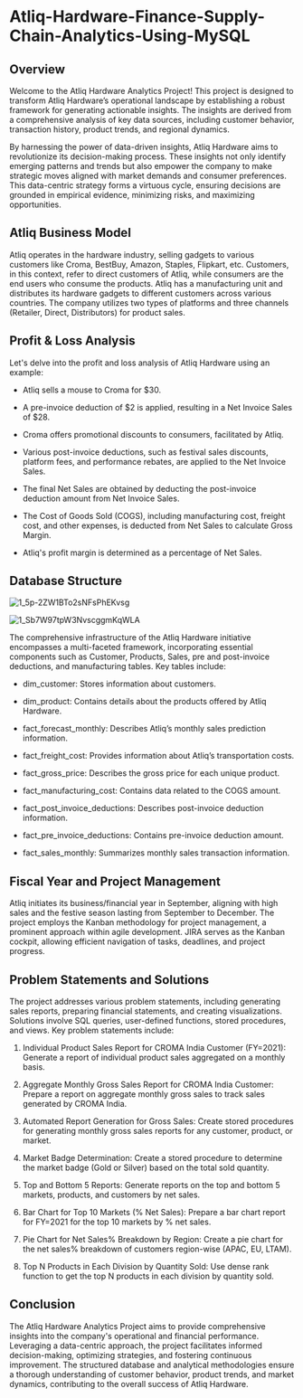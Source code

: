 # Atliq-Hardware-Finance-Supply-Chain-Analytics-Using-MySQL

## Overview


Welcome to the Atliq Hardware Analytics Project! This project is designed to transform Atliq Hardware’s operational landscape by establishing a robust framework for generating actionable insights. The insights are derived from a comprehensive analysis of key data sources, including customer behavior, transaction history, product trends, and regional dynamics.

By harnessing the power of data-driven insights, Atliq Hardware aims to revolutionize its decision-making process. These insights not only identify emerging patterns and trends but also empower the company to make strategic moves aligned with market demands and consumer preferences. This data-centric strategy forms a virtuous cycle, ensuring decisions are grounded in empirical evidence, minimizing risks, and maximizing opportunities.

## Atliq Business Model


Atliq operates in the hardware industry, selling gadgets to various customers like Croma, BestBuy, Amazon, Staples, Flipkart, etc. Customers, in this context, refer to direct customers of Atliq, while consumers are the end users who consume the products. Atliq has a manufacturing unit and distributes its hardware gadgets to different customers across various countries. The company utilizes two types of platforms and three channels (Retailer, Direct, Distributors) for product sales.

## Profit & Loss Analysis


Let's delve into the profit and loss analysis of Atliq Hardware using an example:

 * Atliq sells a mouse to Croma for $30.

 * A pre-invoice deduction of $2 is applied, resulting in a Net Invoice Sales of $28.

 * Croma offers promotional discounts to consumers, facilitated by Atliq.

 * Various post-invoice deductions, such as festival sales discounts, platform fees, and performance rebates, are applied to the Net Invoice Sales.

 * The final Net Sales are obtained by deducting the post-invoice deduction amount from Net Invoice Sales.

 * The Cost of Goods Sold (COGS), including manufacturing cost, freight cost, and other expenses, is deducted from Net Sales to calculate Gross Margin.

 * Atliq's profit margin is determined as a percentage of Net Sales.


## Database Structure


![1_5p-2ZW1BTo2sNFsPhEKvsg](https://github.com/sahooraghunath/Atliq-Hardware-Finance-Supply-Chain-Analytics-Using-MySQL/assets/119792506/34a8956b-d352-441a-8687-35f41b6efb22)


![1_Sb7W97tpW3NvscggmKqWLA](https://github.com/sahooraghunath/Atliq-Hardware-Finance-Supply-Chain-Analytics-Using-MySQL/assets/119792506/87b97ea4-2542-46d6-b1e6-338d916c7529)

The comprehensive infrastructure of the Atliq Hardware initiative encompasses a multi-faceted framework, incorporating essential components such as Customer, Products, Sales, pre and post-invoice deductions, and manufacturing tables. Key tables include:

* dim_customer: Stores information about customers.

* dim_product: Contains details about the products offered by Atliq Hardware.

* fact_forecast_monthly: Describes Atliq’s monthly sales prediction information.

* fact_freight_cost: Provides information about Atliq’s transportation costs.

* fact_gross_price: Describes the gross price for each unique product.

* fact_manufacturing_cost: Contains data related to the COGS amount.

* fact_post_invoice_deductions: Describes post-invoice deduction information.

* fact_pre_invoice_deductions: Contains pre-invoice deduction amount.

* fact_sales_monthly: Summarizes monthly sales transaction information.

## Fiscal Year and Project Management
Atliq initiates its business/financial year in September, aligning with high sales and the festive season lasting from September to December. The project employs the Kanban methodology for project management, a prominent approach within agile development. JIRA serves as the Kanban cockpit, allowing efficient navigation of tasks, deadlines, and project progress.

## Problem Statements and Solutions


The project addresses various problem statements, including generating sales reports, preparing financial statements, and creating visualizations. Solutions involve SQL queries, user-defined functions, stored procedures, and views. Key problem statements include:

1. Individual Product Sales Report for CROMA India Customer (FY=2021): Generate a report of individual product sales aggregated on a monthly basis.

2. Aggregate Monthly Gross Sales Report for CROMA India Customer: Prepare a report on aggregate monthly gross sales to track sales generated by CROMA India.

3. Automated Report Generation for Gross Sales: Create stored procedures for generating monthly gross sales reports for any customer, product, or market.

4. Market Badge Determination: Create a stored procedure to determine the market badge (Gold or Silver) based on the total sold quantity.

5. Top and Bottom 5 Reports: Generate reports on the top and bottom 5 markets, products, and customers by net sales.

6. Bar Chart for Top 10 Markets (% Net Sales): Prepare a bar chart report for FY=2021 for the top 10 markets by % net sales.

7. Pie Chart for Net Sales% Breakdown by Region: Create a pie chart for the net sales% breakdown of customers region-wise (APAC, EU, LTAM).

8. Top N Products in Each Division by Quantity Sold: Use dense rank function to get the top N products in each division by quantity sold.

## Conclusion
The Atliq Hardware Analytics Project aims to provide comprehensive insights into the company's operational and financial performance. Leveraging a data-centric approach, the project facilitates informed decision-making, optimizing strategies, and fostering continuous improvement. The structured database and analytical methodologies ensure a thorough understanding of customer behavior, product trends, and market dynamics, contributing to the overall success of Atliq Hardware.
